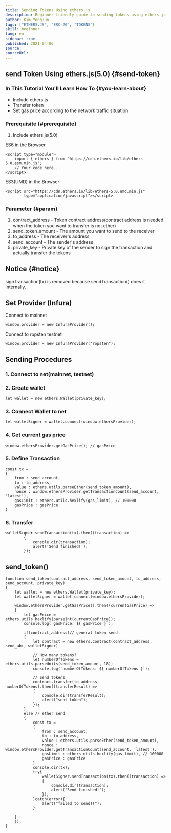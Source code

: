 ```yaml
---
title: Sending Tokens Using ethers.js
description: Beginner friendly guide to sending tokens using ethers.js.
author: Kim YongJun
tags: ["ETHERS.JS", "ERC-20", "TOKENS"]
skill: beginner
lang: en
sidebar: true
published: 2021-04-06
source:
sourceUrl: 
---
```




## send Token Using ethers.js(5.0) {#send-token}

### In This Tutorial You'll Learn How To {#you-learn-about}
* Include ethers.js
* Transfer token
* Set gas price according to the network traffic situation

### Prerequisite {#prerequisite}
1. Include ethers.js(5.0)

ES6 in the Browser
```
<script type="module">
    import { ethers } from "https://cdn.ethers.io/lib/ethers-5.0.esm.min.js";
    // Your code here...
</script>
```

ES3(UMD) in the Browser
```
<script src="https://cdn.ethers.io/lib/ethers-5.0.umd.min.js"
        type="application/javascript"></script>
```
### Parameter {#param}
1. contract_address - Token contract address(contract address is needed when the token you want to transfer is not ether)
2. send_token_amount - The amount you want to send to the receiver
3. to_address - The receiver's address
4. send_account - The sender's address
5. private_key - Private key of the sender to sign the transaction and actually transfer the tokens

## Notice {#notice}
signTransaction(tx) is removed because sendTransaction() does it internally.

## Set Provider (Infura)
Connect to mainnet
```
window.provider = new InfuraProvider();
```
Connect to ropsten testnet
```
window.provider = new InfuraProvider("ropsten");
```

## Sending Procedures
### 1. Connect to net(mainnet, testnet)
### 2. Create wallet
```
let wallet = new ethers.Wallet(private_key);
```
### 3. Connect Wallet to net
```
let walletSigner = wallet.connect(window.ethersProvider);
```
### 4. Get current gas price
```
window.ethersProvider.getGasPrice(); // gasPrice
```
### 5. Define Transaction
```
const tx = 
{
	from : send_account,
	to : to_address,
	value : ethers.utils.parseEther(send_token_amount),
	nonce : window.ethersProvider.getTransactionCount(send_account, 'latest'),
	gasLimit : ethers.utils.hexlify(gas_limit), // 100000
	gasPrice : gasPrice
}
```
### 6. Transfer
```
walletSigner.sendTransaction(tx).then((transaction) => 
		{
			console.dir(transaction);
			alert('Send finished!');
		});
```
## send_token()
```
function send_token(contract_address, send_token_amount, to_address, send_account, private_key)
{
	let wallet = new ethers.Wallet(private_key);
	let walletSigner = wallet.connect(window.ethersProvider);

	window.ethersProvider.getGasPrice().then((currentGasPrice) => 
	{
		let gasPrice = ethers.utils.hexlify(parseInt(currentGasPrice));
		console.log(`gasPrice: ${ gasPrice }`);

		if(contract_address)// general token send
		{
			let contract = new ethers.Contract(contract_address, send_abi, walletSigner)
			
			// How many tokens?
			let numberOfTokens = ethers.utils.parseUnits(send_token_amount, 18);
			console.log(`numberOfTokens: ${ numberOfTokens }`);
			
			// Send tokens
			contract.transfer(to_address, numberOfTokens).then((transferResult) =>
			{
				console.dir(transferResult);
				alert("sent token");
			});
		}
		else // ether send
		{
			const tx = 
			{
				from : send_account,
				to : to_address,
				value : ethers.utils.parseEther(send_token_amount),
				nonce : window.ethersProvider.getTransactionCount(send_account, 'latest'),
				gasLimit : ethers.utils.hexlify(gas_limit), // 100000
				gasPrice : gasPrice
			}
			console.dir(tx);
			try{
				walletSigner.sendTransaction(tx).then((transaction) => 
				{
					console.dir(transaction);
					alert('Send finished!');
				});
			}catch(error){
				alert("failed to send!!");
			}

	}
	});
}
```
